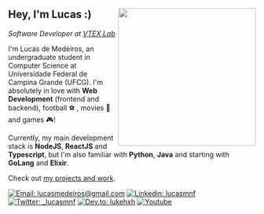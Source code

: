<div>
<img align="right" src="https://i.imgur.com/AuMxVNk.jpg" width="280" />

## Hey, I'm Lucas :)

*Software Developer at [VTEX Lab](https://lab.vtex.com/home/)*  

I'm Lucas de Medeiros, an undergraduate student in Computer Science at Universidade Federal de Campina Grande (UFCG). I'm absolutely in love with **Web Development** (frontend and backend), football :soccer: , movies :cinema: and games :video_game:!

Currently, my main development stack is **NodeJS**, **ReactJS** and **Typescript**, but I'm also familiar with **Python**, **Java** and starting with **GoLang** and **Elixir**.

Check out [my projects and work](https://lucasmedeiros.github.io/projects).

[![Email: lucasmedeiros@gmail.com](https://img.shields.io/badge/-Mail-c14438?style=flat-square&logo=Gmail&logoColor=white&link=mailto:lucasmed812@gmail.com)](mailto:lucasmed812@gmail.com)
[![Linkedin: lucasmnf](https://img.shields.io/badge/-LinkedIn-blue?style=flat-square&logo=Linkedin&logoColor=white&link=https://www.linkedin.com/in/lucasmnf/)](https://www.linkedin.com/in/lucasmnf/)
[![Twitter: _lucasmnf](https://img.shields.io/badge/-Twitter-424B54.svg?style=flat-square&logo=twitter&logoColor=FFFFFF&color=009FFD)](https://twitter.com/_lucasmnf)
[![Dev.to: lukehxh](https://img.shields.io/badge/-Posts-424B54.svg?style=flat-square&logo=Dev.to&logoColor=FFFFFF&color=424B54)](https://dev.to/lukehxh)
[![Youtube](https://img.shields.io/badge/-Videos-424B54.svg?style=flat-square&logo=youtube&logoColor=FFFFFF&color=BC2C1A)](https://www.youtube.com/channel/UCLlxw0ys56q3t0JJhPOw4-w/videos)

</div>
